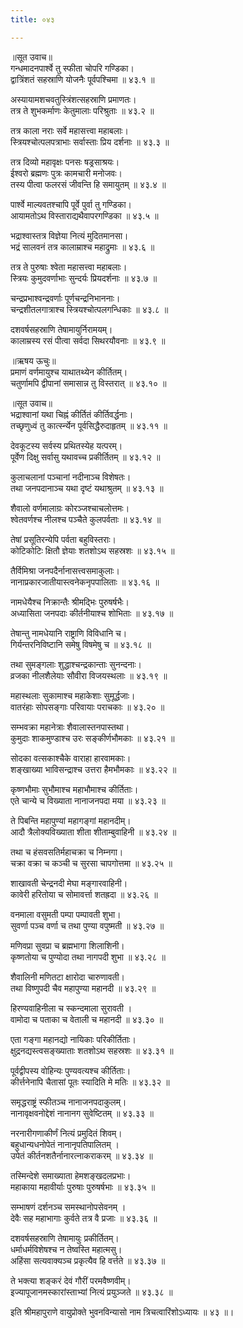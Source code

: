 ```yaml
---
title: ०४३

---
```

॥सूत उवाच॥  
गन्धमादनपार्श्वे तु स्फीता चोपरि गण्डिका।  
द्वात्रिंशतं सहस्राणि योजनैः पूर्वपश्चिमा ॥ ४३.१ ॥  

अस्यायामशचवतुस्त्रिंशत्सहस्राणि प्रमाणतः।  
तत्र ते शुभकर्माणः केतुमालाः परिश्रुताः ॥ ४३.२ ॥  

तत्र काला नराः सर्वे महासत्त्वा महाबलाः।  
स्त्रियश्चोत्पलपत्राभाः सर्वास्ताः प्रिय दर्शनाः ॥ ४३.३ ॥  

तत्र दिव्यो महावृक्षः पनसः षड्रसाश्रयः।  
ईश्वरो ब्रह्मणः पुत्रः कामचारी मनोजवः।  
तस्य पीत्वा फलरसं जीवन्ति हि समायुतम् ॥ ४३.४ ॥  

पार्श्वे माल्यवतश्चापि पूर्वे पुर्वा तु गण्डिका।  
आयामतोऽथ विस्ताराद्यथैवापरगण्डिका ॥ ४३.५ ॥  

भद्राश्वास्तत्र विज्ञेया नित्यं मुदितमानसा।  
भद्रं सालवनं तत्र कालाम्राश्च महाद्रुमाः ॥ ४३.६ ॥  

तत्र ते पुरुषाः श्वेता महासत्त्वा महाबलाः।  
स्त्रियः कुमुदवर्णाभाः सुन्दर्यः प्रियदर्शनाः ॥ ४३.७ ॥  

चन्द्रप्रभाश्वन्द्रवर्णाः पूर्णचन्द्रनिभाननाः।  
चन्द्रशीतलगात्राश्च स्त्रियश्चोत्पलगन्धिकाः ॥ ४३.८ ॥  

दशवर्षसहस्राणि तेषामायुर्निरामयम्।  
कालाम्रस्य रसं पीत्वा सर्वदा सिथरयौवनाः ॥ ४३.९ ॥  

॥ऋषय ऊचुः॥  
प्रमाणं वर्णमायुश्च याथातथ्येन कीर्तितम्।  
चतुर्णामपि द्वीपानां समासान्न तु विस्तरात् ॥ ४३.१० ॥  

॥सूत उवाच॥  
भद्राश्वानां यथा चिह्नं कीर्तितं कीर्तिवर्द्धनाः।  
तच्छृणुध्वं तु कार्त्स्न्येन पूर्वसिद्धैरुदाहृतम् ॥ ४३.११ ॥  

देवकूटस्य सर्वस्य प्रथितस्येह यत्परम्।  
पूर्वेण दिक्षु सर्वासु यथावच्च प्रकीर्तितम् ॥ ४३.१२ ॥  

कुलाचलानां पञ्चानां नदीनाञ्च विशेषतः।  
तथा जनपदानाञ्च यथा दृष्टं यथाश्रुतम् ॥ ४३.१३ ॥  

शैवालो वर्णमालाग्रः कोरञ्जश्चाचलोत्तमः।  
श्वेतवर्णश्च नीलश्च पञ्चैते कुलपर्वताः ॥ ४३.१४ ॥  

तेषां प्रसूतिरन्येपि पर्वता बहुविस्तराः।  
कोटिकोटिः क्षितौ ज्ञेयाः शतशोऽथ सहस्रशः ॥ ४३.१५ ॥  

तैर्विमिश्रा जनपदैर्नानासत्त्वसमाकुलाः।  
नानाप्रकारजातीयास्त्वनेकनृपपालिताः ॥ ४३.१६ ॥  

नामधेयैश्च निक्रान्तैः श्रीमद्भिः पुरुषर्षभैः।  
अध्यासिता जनपदाः कीर्तनीयाश्च शोभिताः ॥ ४३.१७ ॥  

तेषान्तु नामधेयानि राष्ट्राणि विविधानि च।  
गिर्यन्तरनिविष्टानि समेषु विषमेषु च ॥ ४३.१८ ॥  

तथा सुमङ्गलाः शुद्धाश्चन्द्रकान्ताः सुनन्दनाः।  
व्रजका नीलशैलेयाः सौवीरा विजयस्थलाः ॥ ४३.१९ ॥  

महास्थलाः सुकामाश्च महाकेशाः सुमूर्द्धजाः।  
वातरंहाः सोपसङ्गाः परिवायाः पराचकाः ॥ ४३.२० ॥  

सम्भवक्रा महानेत्राः शैवालास्तनपास्तथा।  
कुमुदाः शाकमुण्डाश्च उरः सङ्कीर्णभौमकाः ॥ ४३.२१ ॥  

सोदका वत्सकाश्चैके वाराहा हारवामकाः।  
शङ्खाख्या भाविसन्द्राश्च उत्तरा हैमभौमकाः ॥ ४३.२२ ॥  

कृष्णभौमाः सुभौमाश्च महाभौमाश्च कीर्तिताः।  
एते चान्ये च विख्याता नानाजनपदा मया ॥ ४३.२३ ॥  

ते पिबन्ति महापुण्यां महागङ्गां महानदीम्।  
आदौ त्रैलोक्यविख्याता शीता शीताम्बुवाहिनी ॥ ४३.२४ ॥  

तथा च हंसवसतिर्महाचक्रा च निम्नगा।  
चक्रा वक्रा च कञ्ची च सुरसा चापगोत्तमा ॥ ४३.२५ ॥  

शाखावती चेन्द्रनदी मेघा मङ्गारवाहिनी।  
कावेरी हरितोया च सोमावर्त्ता शतह्रदा ॥ ४३.२६ ॥  

वनमाला वसुमती पम्पा पम्पावती शुभा।  
सुवर्णा पञ्च वर्णा च तथा पुण्या वपुष्मती ॥ ४३.२७ ॥  

मणिवप्रा सुवप्रा च ब्रह्मभागा शिलाशिनी।  
कृष्णतोया च पुण्योदा तथा नागपदी शुभा ॥ ४३.२८ ॥  

शैवालिनी मणितटा क्षारोदा चारुणावती।  
तथा विष्णुपदी चैव महापुण्या महानदी ॥ ४३.२९ ॥  

हिरण्यवाहिनीला च स्कन्दमाला सुरावती ।  
वामोदा च पताका च वेताली च महानदी ॥ ४३.३० ॥  

एता गङ्गा महानद्यो नायिकाः परिकीर्तिताः।  
क्षुद्रनद्यस्त्वसङ्ख्याताः शतशोऽथ सहस्रशः ॥ ४३.३१ ॥  

पूर्वद्वीपस्य वोहिन्यः पुण्यवत्यश्च कीर्तिताः।  
कीर्त्तनेनापि चैतासां पूतः स्यादिति मे मतिः ॥ ४३.३२ ॥  

समृद्धराष्ट्रं स्फीतञ्च नानाजनपदाकुलम्।  
नानावृक्षवनोद्देशं नानानग सुवेष्टितम् ॥ ४३.३३ ॥  

नरनारीगणाकीर्णं नित्यं प्रमुदितं शिवम्।  
बहुधान्यधनोपेतं नानानृपतिपालितम् ।  
उपेतं कीर्तनशतैर्नानारत्नाकराकरम् ॥ ४३.३४ ॥  

तस्मिन्देशे समाख्याता हेमशङ्खदलप्रभाः।  
महाकाया महावीर्याः पुरुषाः पुरुषर्षभाः ॥ ४३.३५ ॥  

सम्भाषणं दर्शनञ्च समस्थानोपसेवनम् ।  
देवैः सह महाभागाः कुर्वते तत्र वै प्रजाः ॥ ४३.३६ ॥  

दशवर्षसहस्राणि तेषामायुः प्रकीर्तितम्।  
धर्माधर्मविशेषश्च न तेष्वस्ति महात्मसु।  
अहिंसा सत्यवाक्यञ्च प्रकृत्यैव हि वर्त्तते ॥ ४३.३७ ॥  

ते भक्त्या शङ्करं देवं गौरीं परमवैष्णवीम्।  
इज्यापूजानमस्कारांस्ताभ्यां नित्यं प्रयुञ्जते ॥ ४३.३८ ॥  

इति श्रीमहापुराणे वायुप्रोक्ते भुवनविन्यासो नाम त्रिचत्वारिंशोऽध्यायः ॥ ४३ ॥।